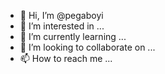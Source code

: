 - 👋 Hi, I’m @pegaboyi
- 👀 I’m interested in ...
- 🌱 I’m currently learning ...
- 💞️ I’m looking to collaborate on ...
- 📫 How to reach me ... 

<!---
pegaboyi/pegaboyi is a ✨ special ✨ repository because its `README.md` (this file) appears on your GitHub profile.
You can click the Preview link to take a look at your changes.
--->
